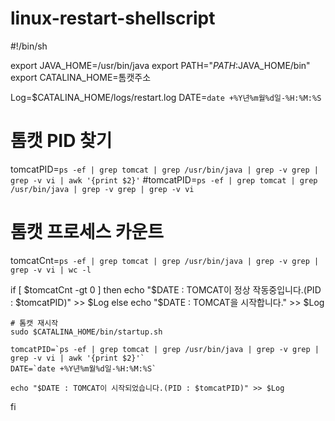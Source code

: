 # linux-restart-shellscript

#!/bin/sh


export JAVA_HOME=/usr/bin/java
export PATH="$PATH:$JAVA_HOME/bin"
export CATALINA_HOME=톰캣주소

Log=$CATALINA_HOME/logs/restart.log
DATE=`date +%Y년%m월%d일-%H:%M:%S`

# 톰캣 PID 찾기
tomcatPID=`ps -ef | grep tomcat | grep /usr/bin/java | grep -v grep | grep -v vi | awk '{print $2}'`
#tomcatPID=`ps -ef | grep tomcat | grep /usr/bin/java | grep -v grep | grep -v vi`

# 톰캣 프로세스 카운트
tomcatCnt=`ps -ef | grep tomcat | grep /usr/bin/java | grep -v grep | grep -v vi | wc -l`

if [ $tomcatCnt -gt 0 ]
then
    echo "$DATE : TOMCAT이 정상 작동중입니다.(PID : $tomcatPID)" >> $Log
else
    echo "$DATE : TOMCAT을 시작합니다." >> $Log

    # 톰캣 재시작
    sudo $CATALINA_HOME/bin/startup.sh

    tomcatPID=`ps -ef | grep tomcat | grep /usr/bin/java | grep -v grep | grep -v vi | awk '{print $2}'`
    DATE=`date +%Y년%m월%d일-%H:%M:%S`

    echo "$DATE : TOMCAT이 시작되었습니다.(PID : $tomcatPID)" >> $Log
fi
